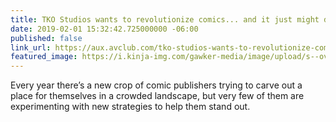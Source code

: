 ```yaml
---
title: TKO Studios wants to revolutionize comics... and it just might do it
date: 2019-02-01 15:32:42.725000000 -06:00
published: false
link_url: https://aux.avclub.com/tko-studios-wants-to-revolutionize-comics-and-it-jus-1832213585
featured_image: https://i.kinja-img.com/gawker-media/image/upload/s--ovTNINKu--/c_fill,fl_progressive,g_center,h_900,q_80,w_1600/kynh0jhucft81owogipn.png
---
```


Every year there’s a new crop of comic publishers trying to carve out a place for themselves in a crowded landscape, but very few of them are experimenting with new strategies to help them stand out.